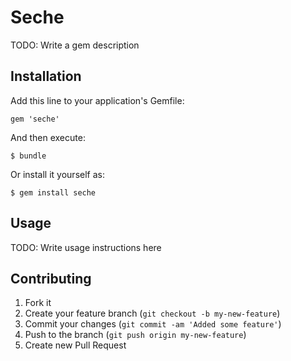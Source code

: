 # Seche

TODO: Write a gem description

## Installation

Add this line to your application's Gemfile:

    gem 'seche'

And then execute:

    $ bundle

Or install it yourself as:

    $ gem install seche

## Usage

TODO: Write usage instructions here

## Contributing

1. Fork it
2. Create your feature branch (`git checkout -b my-new-feature`)
3. Commit your changes (`git commit -am 'Added some feature'`)
4. Push to the branch (`git push origin my-new-feature`)
5. Create new Pull Request
